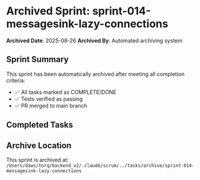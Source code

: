 # Archived Sprint: sprint-014-messagesink-lazy-connections

**Archived Date**: 2025-08-26
**Archived By**: Automated archiving system

## Sprint Summary
This sprint has been automatically archived after meeting all completion criteria:
- ✅ All tasks marked as COMPLETE/DONE
- ✅ Tests verified as passing
- ✅ PR merged to main branch

## Completed Tasks

## Archive Location
This sprint is archived at: `/Users/daws/torq/backend_v2/.claude/scrum/../tasks/archive/sprint-014-messagesink-lazy-connections`
